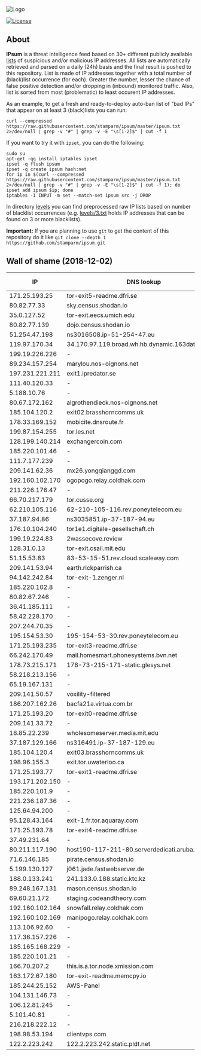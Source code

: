 ![Logo](https://i.imgur.com/PyKLAe7.png)

[![License](https://img.shields.io/badge/license-Public_domain-red.svg)](https://wiki.creativecommons.org/wiki/Public_domain)

About
----

**IPsum** is a threat intelligence feed based on 30+ different publicly available [lists](https://github.com/stamparm/maltrail) of suspicious and/or malicious IP addresses. All lists are automatically retrieved and parsed on a daily (24h) basis and the final result is pushed to this repository. List is made of IP addresses together with a total number of (black)list occurrence (for each). Greater the number, lesser the chance of false positive detection and/or dropping in (inbound) monitored traffic. Also, list is sorted from most (problematic) to least occurent IP addresses.

As an example, to get a fresh and ready-to-deploy auto-ban list of "bad IPs" that appear on at least 3 (black)lists you can run:

```
curl --compressed https://raw.githubusercontent.com/stamparm/ipsum/master/ipsum.txt 2>/dev/null | grep -v "#" | grep -v -E "\s[1-2]$" | cut -f 1
```

If you want to try it with `ipset`, you can do the following:

```
sudo su
apt-get -qq install iptables ipset
ipset -q flush ipsum
ipset -q create ipsum hash:net
for ip in $(curl --compressed https://raw.githubusercontent.com/stamparm/ipsum/master/ipsum.txt 2>/dev/null | grep -v "#" | grep -v -E "\s[1-2]$" | cut -f 1); do ipset add ipsum $ip; done
iptables -I INPUT -m set --match-set ipsum src -j DROP
```

In directory [levels](levels) you can find preprocessed raw IP lists based on number of blacklist occurrences (e.g. [levels/3.txt](levels/3.txt) holds IP addresses that can be found on 3 or more blacklists).

**Important:** If you are planning to use `git` to get the content of this repository do it like `git clone --depth 1 https://github.com/stamparm/ipsum.git`

Wall of shame (2018-12-02)
----

|IP|DNS lookup|Number of (black)lists|
|---|---|--:|
171.25.193.25|tor-exit5-readme.dfri.se|11
80.82.77.33|sky.census.shodan.io|10
35.0.127.52|tor-exit.eecs.umich.edu|10
80.82.77.139|dojo.census.shodan.io|10
51.254.47.198|ns3016508.ip-51-254-47.eu|10
119.97.170.34|34.170.97.119.broad.wh.hb.dynamic.163data.com.cn|9
199.19.226.226|-|9
89.234.157.254|marylou.nos-oignons.net|9
197.231.221.211|exit1.ipredator.se|9
111.40.120.33|-|9
5.188.10.76|-|9
80.67.172.162|algrothendieck.nos-oignons.net|9
185.104.120.2|exit02.brasshorncomms.uk|9
178.33.169.152|mobicite.dnsroute.fr|9
199.87.154.255|tor.les.net|9
128.199.140.214|exchangercoin.com|9
185.220.101.46|-|9
111.7.177.239|-|9
209.141.62.36|mx26.yongqianggd.com|9
192.160.102.170|ogopogo.relay.coldhak.com|9
211.226.176.47|-|9
66.70.217.179|tor.cusse.org|9
62.210.105.116|62-210-105-116.rev.poneytelecom.eu|9
37.187.94.86|ns3035851.ip-37-187-94.eu|9
176.10.104.240|tor1e1.digitale-gesellschaft.ch|8
199.19.224.83|2wassecove.review|8
128.31.0.13|tor-exit.csail.mit.edu|8
51.15.53.83|83-53-15-51.rev.cloud.scaleway.com|8
209.141.53.94|earth.rickparrish.ca|8
94.142.242.84|tor-exit-1.zenger.nl|8
185.220.102.8|-|8
80.82.67.246|-|8
36.41.185.111|-|8
58.42.228.170|-|8
207.244.70.35|-|8
195.154.53.30|195-154-53-30.rev.poneytelecom.eu|8
171.25.193.235|tor-exit3-readme.dfri.se|8
66.242.170.49|mail.homesmart.phonesystems.bvn.net|8
178.73.215.171|178-73-215-171-static.glesys.net|8
58.218.213.156|-|8
65.19.167.131|-|8
209.141.50.57|voxility-filtered|8
186.207.162.26|bacfa21a.virtua.com.br|8
171.25.193.20|tor-exit0-readme.dfri.se|8
209.141.33.72|-|8
18.85.22.239|wholesomeserver.media.mit.edu|8
37.187.129.166|ns316491.ip-37-187-129.eu|8
185.104.120.4|exit03.brasshorncomms.uk|8
198.96.155.3|exit.tor.uwaterloo.ca|8
171.25.193.77|tor-exit1-readme.dfri.se|8
193.171.202.150|-|8
185.220.101.9|-|8
221.236.187.36|-|8
125.64.94.200|-|8
95.128.43.164|exit-1.fr.tor.aquaray.com|8
171.25.193.78|tor-exit4-readme.dfri.se|8
37.49.231.64|-|8
80.211.117.190|host190-117-211-80.serverdedicati.aruba.it|8
71.6.146.185|pirate.census.shodan.io|8
5.199.130.127|j061.jade.fastwebserver.de|8
188.0.133.241|241.133.0.188.static.ktc.kz|8
89.248.167.131|mason.census.shodan.io|8
69.60.21.172|staging.codeandtheory.com|8
192.160.102.164|snowfall.relay.coldhak.com|8
192.160.102.169|manipogo.relay.coldhak.com|8
113.106.92.60|-|8
117.36.157.226|-|8
185.165.168.229|-|8
185.220.101.21|-|8
166.70.207.2|this.is.a.tor.node.xmission.com|8
163.172.67.180|tor-exit-readme.memcpy.io|8
185.244.25.152|AWS-Panel|8
104.131.146.73|-|8
106.12.81.245|-|8
5.101.40.81|-|8
216.218.222.12|-|8
198.98.53.194|clientvps.com|8
122.2.223.242|122.2.223.242.static.pldt.net|8
